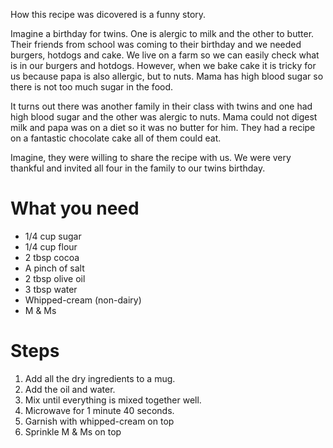 <!-- I love this recipe, because it's so simple to make.

Often times, I will skip the microwave stage, and just eat the brownie mix. There no egg in it, so it's not even a salmonella risk! -->

How this recipe was dicovered is a funny story. 

Imagine a birthday for twins. One is alergic to milk and the other to butter. Their friends from school was coming to their birthday and we needed burgers, hotdogs and cake. We live on a farm so we can easily check what is in our burgers and hotdogs. However, when we bake cake it is tricky for us because papa is also allergic, but to nuts. Mama has high blood sugar so there is not too much sugar in the food. 

It turns out there was another family in their class with twins and one had high blood sugar and the other was alergic to nuts. Mama could not digest milk and papa was on a diet so it was no butter for him. They had a recipe on a fantastic chocolate cake all of them could eat. 

Imagine, they were willing to share the recipe with us. We were very thankful and invited all four in the family to our twins birthday. 

What you need
=============

* 1/4 cup sugar
* 1/4 cup flour
* 2 tbsp cocoa
* A pinch of salt
* 2 tbsp olive oil
* 3 tbsp water
* Whipped-cream (non-dairy)
* M & Ms

Steps
=====

1. Add all the dry ingredients to a mug.
2. Add the oil and water.
3. Mix until everything is mixed together well.
4. Microwave for 1 minute 40 seconds.
5. Garnish with whipped-cream on top
6. Sprinkle M & Ms on top 
